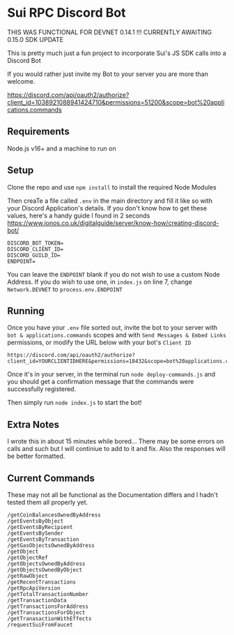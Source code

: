 # Sui RPC Discord Bot
THIS WAS FUNCTIONAL FOR DEVNET 0.14.1  !!!  CURRENTLY AWAITING 0.15.0 SDK UPDATE

This is pretty much just a fun project to incorporate Sui's JS SDK calls into a Discord Bot

If you would rather just invite my Bot to your server you are more than welcome.

https://discord.com/api/oauth2/authorize?client_id=1038921088941424710&permissions=51200&scope=bot%20applications.commands

## Requirements
Node.js v16+ and a machine to run on

## Setup
Clone the repo and use `npm install` to install the required Node Modules

Then creaTe a file called `.env` in the main directory and fill it like so with your Discord Application's details. If you don't know how to get these values, here's a handy guide I found in 2 seconds https://www.ionos.co.uk/digitalguide/server/know-how/creating-discord-bot/

```
DISCORD_BOT_TOKEN=
DISCORD_CLIENT_ID=
DISCORD_GUILD_ID=
ENDPOINT=
```
You can leave the `ENDPOINT` blank if you do not wish to use a custom Node Address. If you do wish to use one, in `index.js` on line 7, change `Network.DEVNET` to `process.env.ENDPOINT`

## Running
Once you have your `.env` file sorted out, invite the bot to your server with `bot & applications.commands` scopes and with `Send Messages & Embed Links` permissions, or modify the URL below with your bot's `Client ID`
```
https://discord.com/api/oauth2/authorize?client_id=YOURCLIENTIDHERE&permissions=18432&scope=bot%20applications.commands
```
Once it's in your server, in the terminal run `node deploy-commands.js` and you should get a confirmation message that the commands were successfully registered.

Then simply run `node index.js` to start the bot!

## Extra Notes
I wrote this in about 15 minutes while bored... There may be some errors on calls and such but I will continiue to add to it and fix. Also the responses will be better formatted.

## Current Commands
These may not all be functional as the Documentation differs and I hadn't tested them all properly yet.
```
/getCoinBalancesOwnedByAddress
/getEventsByObject
/getEventsByRecipient
/getEventsBySender
/getEventsByTransaction
/getGasObjectsOwnedByAddress
/getObject
/getObjectRef
/getObjectsOwnedByAddress
/getObjectsOwnedByObject
/getRawObject
/getRecentTransactions
/getRpcApiVersion
/getTotalTransactionNumber
/getTransactionData
/getTransactionsForAddress
/getTransactionsForObject
/getTranasactionWithEffects
/requestSuiFromFaucet
```